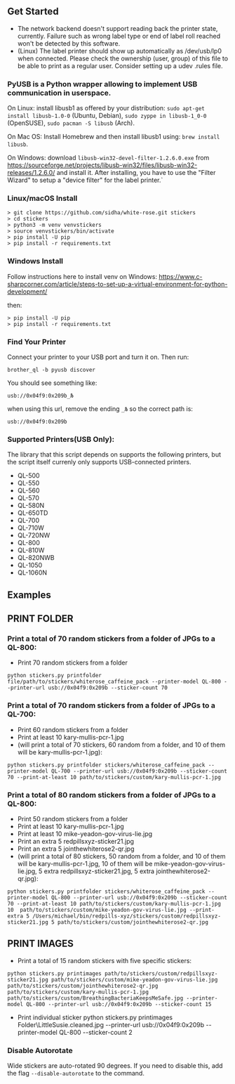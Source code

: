## Get Started

-  The network backend doesn't support reading back the printer state, currently. Failure such as wrong label type or end of label roll reached won't be detected by this software.
-  (Linux) The label printer should show up automatically as /dev/usb/lp0 when connected. Please check the ownership (user, group) of this file to be able to print as a regular user. Consider setting up a udev .rules file.

### PyUSB is a Python wrapper allowing to implement USB communication in userspace.

On Linux: install libusb1 as offered by your distribution: `sudo apt-get install libusb-1.0-0` (Ubuntu, Debian), `sudo zyppe in libusb-1_0-0` (OpenSUSE), `sudo pacman -S libusb` (Arch).

On Mac OS: Install Homebrew and then install libusb1 using: `brew install libusb`.

On Windows: download `libusb-win32-devel-filter-1.2.6.0.exe` from https://sourceforge.net/projects/libusb-win32/files/libusb-win32-releases/1.2.6.0/ and install it. After installing, you have to use the "Filter Wizard" to setup a "device filter" for the label printer.`

### Linux/macOS Install

```
> git clone https://github.com/sidha/white-rose.git stickers
> cd stickers
> python3 -m venv venvstickers
> source venvstickers/bin/activate
> pip install -U pip
> pip install -r requirements.txt
```

### Windows Install

Follow instructions here to install venv on Windows:
https://www.c-sharpcorner.com/article/steps-to-set-up-a-virtual-environment-for-python-development/

then:

```
> pip install -U pip
> pip install -r requirements.txt
```

### Find Your Printer

Connect your printer to your USB port and turn it on. Then run:

`brother_ql -b pyusb discover`

You should see something like:

`usb://0x04f9:0x209b_Љ`

when using this url, remove the ending `_Љ` so the correct path is:

`usb://0x04f9:0x209b`


### Supported Printers(USB Only):

The library that this script depends on supports the following printers, but the script itself currenly only supports USB-connected printers.

* QL-500
* QL-550
* QL-560
* QL-570
* QL-580N
* QL-650TD
* QL-700
* QL-710W
* QL-720NW
* QL-800
* QL-810W
* QL-820NWB
* QL-1050
* QL-1060N

## Examples

## PRINT FOLDER
### Print a total of 70 random stickers from a folder of JPGs to a QL-800:
* Print 70 random stickers from a folder

`python stickers.py printfolder file/path/to/stickers/whiterose_caffeine_pack --printer-model QL-800 --printer-url usb://0x04f9:0x209b --sticker-count 70`

### Print a total of 70 random stickers from a folder of JPGs to a QL-700:
* Print 60 random stickers from a folder
* Print at least 10 kary-mullis-pcr-1.jpg
* (will print a total of 70 stickers, 60 random from a folder, and 10 of them will be kary-mullis-pcr-1.jpg):

`python stickers.py printfolder stickers/whiterose_caffeine_pack --printer-model QL-700 --printer-url usb://0x04f9:0x209b --sticker-count 70 --print-at-least 10 path/to/stickers/custom/kary-mullis-pcr-1.jpg`

### Print a total of 80 random stickers from a folder of JPGs to a QL-800:
* Print 50 random stickers from a folder
* Print at least 10 kary-mullis-pcr-1.jpg
* Print at least 10 mike-yeadon-gov-virus-lie.jpg
* Print an extra 5 redpillsxyz-sticker21.jpg
* Print an extra 5 jointhewhiterose2-qr.jpg
* (will print a total of 80 stickers, 50 random from a folder, and 10 of them will be kary-mullis-pcr-1.jpg, 10 of them will be mike-yeadon-gov-virus-lie.jpg, 5 extra redpillsxyz-sticker21.jpg, 5 extra jointhewhiterose2-qr.jpg):

`python stickers.py printfolder stickers/whiterose_caffeine_pack --printer-model QL-800 --printer-url usb://0x04f9:0x209b --sticker-count 70 --print-at-least 10 path/to/stickers/custom/kary-mullis-pcr-1.jpg 10  path/to/stickers/custom/mike-yeadon-gov-virus-lie.jpg --print-extra 5 /Users/michael/bin/redpills-xyz/stickers/custom/redpillsxyz-sticker21.jpg 5 path/to/stickers/custom/jointhewhiterose2-qr.jpg`

## PRINT IMAGES

* Print a total of 15 random stickers with five specific stickers:

`python stickers.py printimages path/to/stickers/custom/redpillsxyz-sticker21.jpg path/to/stickers/custom/mike-yeadon-gov-virus-lie.jpg path/to/stickers/custom/jointhewhiterose2-qr.jpg path/to/stickers/custom/kary-mullis-pcr-1.jpg path/to/stickers/custom/BreathingBacteriaKeepsMeSafe.jpg --printer-model QL-800 --printer-url usb://0x04f9:0x209b --sticker-count 15`

* Print individual sticker 
python stickers.py printimages Folder\LittleSusie.cleaned.jpg --printer-url usb://0x04f9:0x209b --printer-model QL-800 --sticker-count 2

### Disable Autorotate

Wide stickers are auto-rotated 90 degrees. If you need to disable this, add the flag `--disable-autorotate` to the command.
